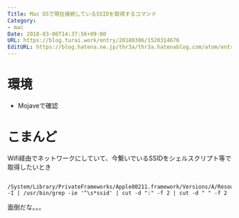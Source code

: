 ```yaml
---
Title: Mac OSで現在接続しているSSIDを取得するコマンド
Category:
- mac
Date: 2018-03-06T14:37:56+09:00
URL: https://blog.turai.work/entry/20180306/1520314676
EditURL: https://blog.hatena.ne.jp/thr3a/thr3a.hatenablog.com/atom/entry/17391345971622567788
---
```


# 環境

 - Mojaveで確認

# こまんど

Wifi経由でネットワークにしていて、今繋いでいるSSIDをシェルスクリプト等で取得したいとき

```
 /System/Library/PrivateFrameworks/Apple80211.framework/Versions/A/Resources/airport -I | /usr/bin/grep -ie '^\s*ssid' | cut -d ":" -f 2 | cut -d " " -f 2
```

面倒だな。。。
